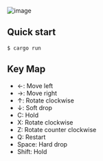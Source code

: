 ![image](https://github.com/user-attachments/assets/19456a6f-7f3d-49e7-85d9-d27d6285b4db)

## Quick start
```
$ cargo run
```

## Key Map
- ←: Move left
- →: Move right
- ↑: Rotate clockwise
- ↓: Soft drop
- C: Hold
- X: Rotate clockwise
- Z: Rotate counter clockwise
- Q: Restart
- Space: Hard drop
- Shift: Hold

